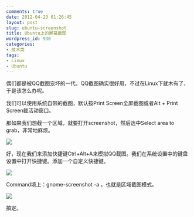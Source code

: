 ```yaml
---
comments: true
date: 2012-04-23 01:26:45
layout: post
slug: ubuntu-screenshot
title: Ubuntu上的屏幕截图
wordpress_id: 930
categories:
- 技术类
tags:
- Linux
- Ubuntu
---
```


偶们都是被QQ截图宠坏的一代，QQ截图确实很好用，不过在Linux下就木有了，于是该怎么办呢。

我们可以使用系统自带的截图，默认按Print Screen全屏截图或者Alt + Print Screen截活动窗口。

那如果我们想截一个区域，就要打开screenshot，然后选中Select area to grab，非常地麻烦。

<!-- more -->

[![](http://everet.org/wp-content/uploads/2012/04/Screenshot-at-2012-04-23-011846.png)](http://everet.org/wp-content/uploads/2012/04/Screenshot-at-2012-04-23-011846.png)

好，现在我们来添加快捷键Ctrl+Alt+A来模拟QQ截图。我们在系统设置中的键盘设置中打开快捷键。添加一个自定义快捷键。

[![](http://everet.org/wp-content/uploads/2012/04/Screenshot-at-2012-04-23-012037.png)](http://everet.org/wp-content/uploads/2012/04/Screenshot-at-2012-04-23-012037.png)

Command填上：gnome-screenshot -a ，也就是区域截图模式。

[![](http://everet.org/wp-content/uploads/2012/04/Screenshot-at-2012-04-23-012047.png)](http://everet.org/wp-content/uploads/2012/04/Screenshot-at-2012-04-23-012047.png)

搞定。
